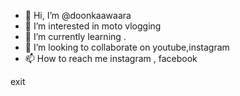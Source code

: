 - 👋 Hi, I’m @doonkaawaara
- 👀 I’m interested in moto vlogging    
- 🌱 I’m currently learning .
- 💞️ I’m looking to collaborate on youtube,instagram
- 📫 How to reach me instagram , facebook

<!---
doonkaawaara/doonkaawaara is a ✨ special ✨ repository because its `README.md` (this file) appears on your GitHub profile.
You can click the Preview link to take a look at your changes.
--->
exit
